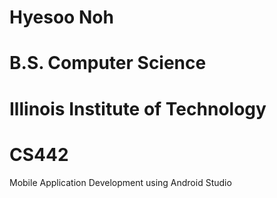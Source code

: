 # Hyesoo Noh
# B.S. Computer Science
# Illinois Institute of Technology
# CS442

Mobile Application Development using Android Studio
